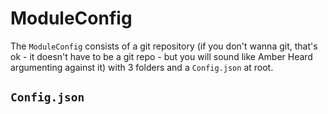 # ModuleConfig

The `ModuleConfig` consists of a git repository (if you don't wanna git, that's ok - it doesn't have to be a git repo - but you will sound like Amber Heard argumenting against it) with 3 folders and a `Config.json` at root.

## `Config.json`